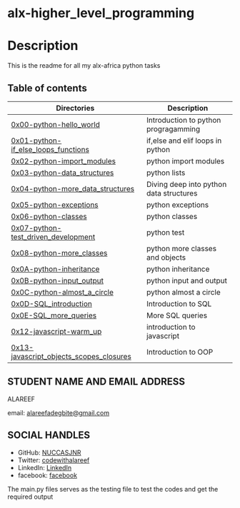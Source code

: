 
# alx-higher_level_programming


# Description
This is the readme for all my alx-africa python tasks

## Table of contents
Directories | Description
------------| ----------
[0x00-python-hello_world](./0x00-python-hello_world) | Introduction to python progragamming
[0x01-python-if_else_loops_functions](./0x01-python-if_else_loops_functions) | if,else and elif loops in python
[0x02-python-import_modules](./0x02-python-import_modules) | python import modules
[0x03-python-data_structures](./0x03-python-data_structures) | python lists
[0x04-python-more_data_structures](./0x04-python-more_data_structures) | Diving deep into python data structures
[0x05-python-exceptions](./0x05-python-exceptions) | python exceptions
[0x06-python-classes](./0x06-python-classes) | python classes
[0x07-python-test_driven_development](./0x07-python-test_driven_development) | python test
[0x08-python-more_classes](./0x08-python-more_classes) | python more classes and objects
[0x0A-python-inheritance](./0x0A-python-inheritance) | python inheritance
[0x0B-python-input_output](./0x0B-python-input_output) | python input and output
[0x0C-python-almost_a_circle](./0x0C-python-almost_a_circle) | python almost a circle
[0x0D-SQL_introduction](./0x0D-SQL_introduction) | Introduction to SQL
[0x0E-SQL_more_queries](./0x0E-SQL_more_queries) | More SQL queries
[0x12-javascript-warm_up](./0x12-javascript-warm_up) | introduction to javascript
[0x13-javascript_objects_scopes_closures](./0x13-javascript_objects_scopes_closures) | Introduction to OOP 

## STUDENT NAME AND EMAIL ADDRESS
 ALAREEF

email: alareefadegbite@gmail.com

## SOCIAL HANDLES


- GitHub: [NUCCASJNR](https://github.com/NUCCASJNR)
- Twitter: [codewithalareef](https://twitter.com/codewithalareef)
- LinkedIn: [LinkedIn](https://linkedin.com/in/alareef)
- facebook: [facebook](https://www.facebook.com/profile.php?id=100088347365140)


The main.py files serves as the testing file to test the codes and get the required output
